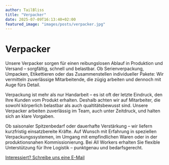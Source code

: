 ```yaml
---
author: TailBliss
title: "Verpacker"
date: 2025-07-09T16:13:40+02:00
featured_image: "images/posts/verpacker.jpg"
---
```


# Verpacker

Unsere Verpacker sorgen für einen reibungslosen Ablauf in Produktion und Versand – sorgfältig, schnell und belastbar. Ob
Serienverpackung, Umpacken, Etikettieren oder das Zusammenstellen individueller Pakete: Wir vermitteln zuverlässige
Mitarbeitende, die zügig arbeiten und dennoch mit Auge fürs Detail.

Verpackung ist mehr als nur Handarbeit – es ist oft der letzte Eindruck, den Ihre Kunden vom Produkt erhalten. Deshalb
achten wir auf Mitarbeiter, die sowohl körperlich belastbar als auch qualtitätsbewusst sind. Unsere Verpacker arbeiten
zuverlässig im Team, auch unter Zeitdruck, und halten sich an klare Vorgaben.

Ob saisonaler Spitzenbedarf oder dauerhafte Verstärkung – wir liefern kurzfristig einsatzbereite Kräfte. Auf Wunsch mit
Erfahrung in speziellen Verpackungssystemen, im Umgang mit empfindlichen Waren oder in der produktionsnahen
Kommissionierung. Bei All Workers erhalten Sie flexible Unterstützung für Ihre Logistik – punktgenau und bedarfsgerecht.

<div class="mb-4 mt-6">
  <a href="/contact/"
     class="inline-flex items-center px-6 py-3 text-base font-medium text-white bg-primary-600 hover:bg-primary-700 rounded-md shadow-sm transition-colors duration-200 focus:outline-none focus:ring-2 focus:ring-offset-2 focus:ring-primary-500">
    Interessiert? Schreibe uns eine E-Mail 
  </a>
</div>

